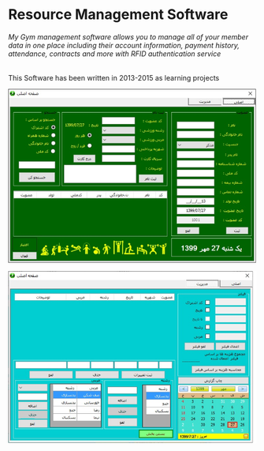 # Resource Management Software


###### My Gym management software allows you to manage all of your member data in one place including their account information, payment history, attendance, contracts and more with RFID authentication service

This Software has been written in 2013-2015 as learning projects


![image](mainpanel.jpg)

![image](managementpanel.jpg)
